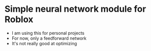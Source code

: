 # Simple neural network module for Roblox

- I am using this for personal projects
- For now, only a feedforward network
- It's not really good at optimizing
